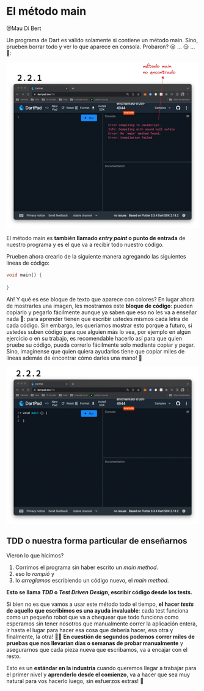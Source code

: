 # El método main

@Mau Di Bert

Un programa de Dart es válido solamente si contiene un método main. Sino, prueben borrar todo y ver lo que aparece en consola. Probaron? 😒 ... 😏 ... 🧐:

![Método main no encontrado](./2.2.1_metodo_main_no_encontrado.png)

El método main es __también llamado _entry point_ o punto de entrada__ de nuestro programa y es el que va a recibir todo nuestro código.

Prueben ahora crearlo de la siguiente manera agregando las siguientes líneas de código:

``` dart
void main() {

}
```

Ah! Y qué es ese bloque de texto que aparece con colores? En lugar ahora de mostrarles una imagen, les mostramos este __bloque de código__: pueden copiarlo y pegarlo fácilmente aunque ya saben que eso no les va a enseñar nada 🥸: para aprender tienen que escribir ustedes mismos cada letra de cada código. Sin embargo, les queríamos mostrar esto porque a futuro, si ustedes suben código para que alguien más lo vea, por ejemplo en algún ejercicio o en su trabajo, es recomendable hacerlo así para que quien pruebe su código, pueda correrlo fácilmente solo mediante copiar y pegar. Sino, imagínense que quien quiera ayudarlos tiene que copiar miles de líneas además de encontrar cómo darles una mano! 🤣

![Método main escrito, no más problemas!](./2.2.2_main_sin_problemas.png)

## TDD o nuestra forma particular de enseñarnos

Vieron lo que hicimos? 

1. Corrimos el programa sin haber escrito un _main method_.
2. eso lo _rompió_ y 
3. lo _arreglamos_ escribiendo un código nuevo, el _main method_.

__Esto se llama _TDD_ o _Test Driven Design_, escribir código desde los tests.__

Si bien no es que vamos a usar este método todo el tiempo, __el hacer _tests_ de aquello que escribimos es una ayuda invaluable__: cada test funciona como un pequeño robot que va a chequear que todo funciona como esperamos sin tener nosotros que manualmente correr la aplicación entera, ir hasta el lugar para hacer esa cosa que debería hacer, esa otra y finalmente, la otra! 🕺🏻 __En cuestión de segundos podemos correr miles de pruebas que nos llevarían días o semanas de probar manualmente__ y asegurarnos que cada pieza nueva que escribamos, va a encajar con el resto.

Esto es un __estándar en la industria__ cuando queremos llegar a trabajar para el primer nivel y __aprenderlo desde el comienzo__, va a hacer que sea muy natural para vos hacerlo luego, sin esfuerzos extras! 💪



